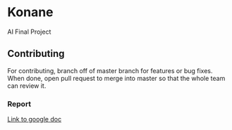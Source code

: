 # Konane
AI Final Project


## Contributing
For contributing, branch off of master branch for features or bug fixes.  When done, open pull request to merge into master so that the whole team can review it. 

### Report
[Link to google doc](https://docs.google.com/document/d/1g-gzBv9QWt-i2Dd-SBeG0M9uDYnLg0AToKABLgee5ks/edit?ts=5defe0e3)
